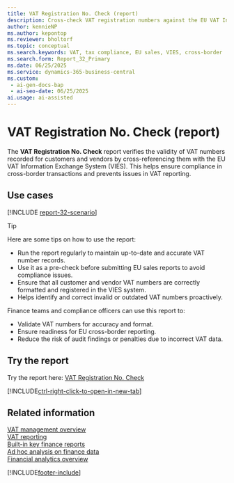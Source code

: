 ```yaml
---
title: VAT Registration No. Check (report)
description: Cross-check VAT registration numbers against the EU VAT Information Exchange System (VIES). Best used before submitting EU sales reports. Ensures the accuracy of VAT numbers, helping prevent compliance issues with cross-border VAT reporting.
author: kennieNP
ms.author: kepontop
ms.reviewer: bholtorf
ms.topic: conceptual
ms.search.keywords: VAT, tax compliance, EU sales, VIES, cross-border
ms.search.form: Report_32_Primary
ms.date: 06/25/2025
ms.service: dynamics-365-business-central
ms.custom:
 - ai-gen-docs-bap
 - ai-seo-date: 06/25/2025
ai.usage: ai-assisted
---
```


# VAT Registration No. Check (report)

The **VAT Registration No. Check** report verifies the validity of VAT numbers recorded for customers and vendors by cross-referencing them with the EU VAT Information Exchange System (VIES). This helps ensure compliance in cross-border transactions and prevents issues in VAT reporting.

## Use cases

[!INCLUDE [report-32-scenario](../includes/report-32-scenario-include.md)]

> [!TIP]
> Here are some tips on how to use the report:
>
> * Run the report regularly to maintain up-to-date and accurate VAT number records.
> * Use it as a pre-check before submitting EU sales reports to avoid compliance issues.
> * Ensure that all customer and vendor VAT numbers are correctly formatted and registered in the VIES system.
> * Helps identify and correct invalid or outdated VAT numbers proactively.

Finance teams and compliance officers can use this report to:
* Validate VAT numbers for accuracy and format.
* Ensure readiness for EU cross-border reporting.
* Reduce the risk of audit findings or penalties due to incorrect VAT data.


## Try the report

Try the report here: [VAT Registration No. Check](https://businesscentral.dynamics.com?report=32)

[!INCLUDE[ctrl-right-click-to-open-in-new-tab](../includes/ctrl-right-click-to-open-in-new-tab.md)]

## Related information

[VAT management overview](../finance-manage-vat.md)   
[VAT reporting](../finance-vat-reporting.md)   
[Built-in key finance reports](../finance-reports.md)  
[Ad hoc analysis on finance data](../ad-hoc-analysis-finance.md)  
[Financial analytics overview](../bi.md)  

[!INCLUDE[footer-include](../includes/footer-banner.md)]